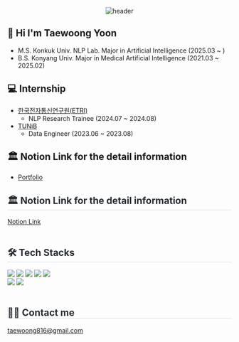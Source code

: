 <div align="center">

![header](https://capsule-render.vercel.app/api?type=rounded&color=0:94c8f7,100:466ed4&height=200&section=header&text=Welcome%20to%20My%20Github!)

</div>

## 👋 Hi I'm Taewoong Yoon
- M.S. Konkuk Univ. NLP Lab. Major in Artificial Intelligence (2025.03 ~ )
- B.S. Konyang Univ. Major in Medical Artificial Intelligence (2021.03 ~ 2025.02)


## 💻 Internship
- [한국전자통신연구원(ETRI)](https://www.etri.re.kr/kor/main/main.etri)
  - NLP Research Trainee (2024.07 ~ 2024.08)
- [TUNiB](https://tunib.ai/)
  - Data Engineer (2023.06 ~ 2023.08)
 
## 🏛️ Notion Link for the detail information
- [Portfolio](https://decorous-crawdad-e1a.notion.site/TaeWoong-2695c4784dab40f7b21301e304dbba97?pvs=4)

<div style="text-align: left;">
  <h2 style="border-bottom: 1px solid #d8dee4; color: #282d33;"> 🏛️ Notion Link for the detail information </h2> 
    <a href="https://decorous-crawdad-e1a.notion.site/TaeWoong-2695c4784dab40f7b21301e304dbba97?pvs=4"> Notion Link </a>
    </div> 
<br>
<div style="text-align: left;">
    <h2 style="border-bottom: 1px solid #d8dee4; color: #282d33;"> 🛠️ Tech Stacks </h2>
    <div style="margin: 0; text-align: left;"> 
        <img src="https://img.shields.io/badge/Python-3776AB?style=flat&logo=Python&logoColor=white">
        <img src="https://img.shields.io/badge/PyTorch-EE4C2C?style=flat&logo=PyTorch&logoColor=white">
        <img src="https://img.shields.io/badge/Tensorflow-FF6F00?style=flat&logo=Tensorflow&logoColor=white">
        <img src="https://img.shields.io/badge/Keras-D00000?style=flat&logo=Keras&logoColor=white">
        <img src="https://img.shields.io/badge/MySQL-4479A1?style=flat&logo=MySQL&logoColor=white">
        <br/>
        <img src="https://img.shields.io/badge/Github-181717?style=flat&logo=Github&logoColor=white">
        <img src="https://img.shields.io/badge/Notion-000000?style=flat&logo=Notion&logoColor=white">
    </div>
</div>
<br> 
    <div style="text-align: left;">  
        <h2 style="border-bottom: 1px solid #d8dee4; color: #282d33;"> 🧑‍💻 Contact me </h2> 
        <a href=mailto:taewoong816@gmail.com> taewoong816@gmail.com </a>
    </div> 
<br>
</div>
